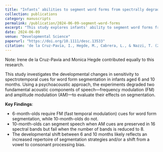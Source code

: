 ```yaml
---
title: "Infants’ abilities to segment word forms from spectrally degraded speech in the first year of life"
collection: publications
category: manuscripts
permalink: /publication/2024-06-09-segment-word-forms
excerpt: "This study explores infants' ability to segment word forms from spectrally degraded speech during the first year of life."
date: 2024-06-09
venue: "Developmental Science"
paperurl: "https://doi.org/10.1111/desc.13533"
citation: 'de la Cruz-Pavía, I., Hegde, M., Cabrera, L., & Nazzi, T. (2024). "Infants’ abilities to segment word forms from spectrally degraded speech in the first year of life." <i>Developmental Science</i>. doi: 10.1111/desc.13533'
---
```

Note: Irene de la Cruz-Pavía and Monica Hegde contributed equally to this research.

This study investigates the developmental changes in sensitivity to spectrotemporal cues for word form segmentation in infants aged 6 and 10 months. Using a psychoacoustic approach, the experiments degraded two fundamental acoustic components of speech—frequency modulation (FM) and amplitude modulation (AM)—to evaluate their effects on segmentation.

**Key Findings**:
- 6-month-olds require FM (fast temporal modulation) cues for word form segmentation, while 10-month-olds do not.
- 10-month-olds can segment speech when AM cues are preserved in 16 spectral bands but fail when the number of bands is reduced to 8.
- The developmental shift between 6 and 10 months likely reflects an increased repertoire of segmentation strategies and/or a shift from a vowel to consonant processing bias.
